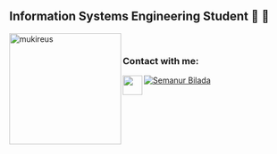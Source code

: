 ## Information Systems Engineering Student 🚀 🤖

<img height="200em" align="left" src="https://github-readme-stats.vercel.app/api/top-langs?username=semanurbilada&show_icons=true&locale=en&layout=compact&langs_count=8&theme=radical" alt="mukireus"/>

<br/>

### Contact with me:
[![Semanur Bilada](https://img.shields.io/badge/LinkedIn-0077B5?style=for-the-badge&logo=linkedin&logoColor=white)](https://www.linkedin.com/in/semanur-bilada/)
[<img align="left" height="35" width="35" src="https://cdn.jsdelivr.net/npm/simple-icons@v4/icons/gmail.svg" />][gmail]

<br/>
<br/>

[linkedin]: https://www.linkedin.com/in/semanur-bilada/
[gmail]: mailto:semanurbilada@gmail.com
[vsCode]: https://code.visualstudio.com/
[git]: https://git-scm.com/
[github]: https://github.com/semanurbilada
[javascript]: https://www.javascript.com
[python]: https://www.python.org/
